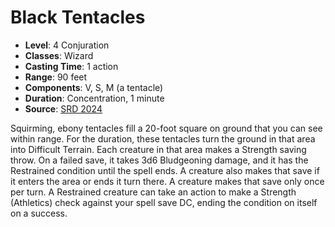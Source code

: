 # Black Tentacles

- **Level**: 4 Conjuration
- **Classes**: Wizard
- **Casting Time**: 1 action
- **Range**: 90 feet
- **Components**: V, S, M (a tentacle)
- **Duration**: Concentration, 1 minute
- **Source**: [SRD 2024](../../../srds/SRD_2024.pdf)

Squirming, ebony tentacles fill a 20-foot square on ground that you can see within range. For the duration, these tentacles turn the ground in that area into Difficult Terrain. Each creature in that area makes a Strength saving throw. On a failed save, it takes 3d6 Bludgeoning damage, and it has the Restrained condition until the spell ends. A creature also makes that save if it enters the area or ends it turn there. A creature makes that save only once per turn. A Restrained creature can take an action to make a Strength (Athletics) check against your spell save DC, ending the condition on itself on a success.

